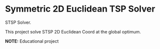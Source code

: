 # Symmetric 2D Euclidean TSP Solver

STSP Solver.

This project solve STSP 2D Euclidean Coord at the global optimum.

**NOTE:** Educational project
